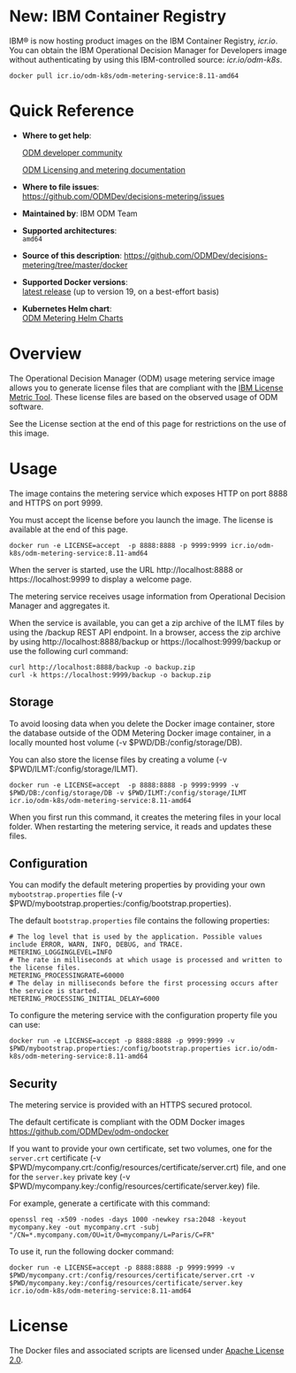 
# New: IBM Container Registry

IBM® is now hosting product images on the IBM Container Registry, *icr.io*. You can obtain the IBM Operational Decision Manager for Developers image without authenticating by using this IBM-controlled source: *icr.io/odm-k8s*.

```console
docker pull icr.io/odm-k8s/odm-metering-service:8.11-amd64
```

# Quick Reference

-	**Where to get help**:

    [ODM developer community](https://developer.ibm.com/odm/)

    [ODM Licensing and metering documentation](https://www.ibm.com/docs/en/odm/8.11.0?topic=kubernetes-licensing-metering)


-	**Where to file issues**:  
  https://github.com/ODMDev/decisions-metering/issues

-	**Maintained by**:  IBM ODM Team

-	**Supported architectures**:  
 `amd64`
-	**Source of this description**:
        https://github.com/ODMDev/decisions-metering/tree/master/docker

-	**Supported Docker versions**:  
	[latest release](https://github.com/docker/docker-ce/releases/latest) (up to version 19, on a best-effort basis)


-	**Kubernetes Helm chart**:  
	[ODM Metering Helm Charts](https://github.com/ODMDev/decisions-metering/blob/master/charts/ibm-odm-metering/README.md)

# Overview

The Operational Decision Manager (ODM) usage metering service image allows you to generate license files that are compliant with the [IBM License Metric Tool](https://www.ibm.com/support/knowledgecenter/SS8JFY_9.2.0/com.ibm.lmt.doc/welcome/LMT_welcome.html). These license files are based on the observed usage of ODM software.

See the License section at the end of this page for restrictions on the use of this image.

# Usage

The image contains the metering service which exposes HTTP on port 8888 and HTTPS on port 9999.

You must accept the license before you launch the image. The license is available at the end of this page.

```console
docker run -e LICENSE=accept  -p 8888:8888 -p 9999:9999 icr.io/odm-k8s/odm-metering-service:8.11-amd64
```

When the server is started, use the URL http://localhost:8888 or https://localhost:9999 to display a welcome page.

The metering service receives usage information from Operational Decision Manager and aggregates it.

When the service is available, you can get a zip archive of the ILMT files by using the /backup REST API endpoint.
In a browser, access the zip archive by using http://localhost:8888/backup or https://localhost:9999/backup
or use the following curl command:

```console
curl http://localhost:8888/backup -o backup.zip
curl -k https://localhost:9999/backup -o backup.zip
```

## Storage

To avoid loosing data when you delete the Docker image container, store the database outside of the ODM Metering Docker image container, in a locally mounted host volume (-v $PWD/DB:/config/storage/DB).

You can also store the license files by creating a volume (-v $PWD/ILMT:/config/storage/ILMT).

```console
docker run -e LICENSE=accept  -p 8888:8888 -p 9999:9999 -v $PWD/DB:/config/storage/DB -v $PWD/ILMT:/config/storage/ILMT icr.io/odm-k8s/odm-metering-service:8.11-amd64
```

When you first run this command, it creates the metering files in your local folder. When restarting the metering service, it reads and updates these files.

## Configuration

 You can modify the default metering properties by providing your own `mybootstrap.properties` file (-v $PWD/mybootstrap.properties:/config/bootstrap.properties).

 The default `bootstrap.properties` file contains the following properties:

```console
# The log level that is used by the application. Possible values include ERROR, WARN, INFO, DEBUG, and TRACE.
METERING_LOGGINGLEVEL=INFO
# The rate in milliseconds at which usage is processed and written to the license files.
METERING_PROCESSINGRATE=60000
# The delay in milliseconds before the first processing occurs after the service is started.
METERING_PROCESSING_INITIAL_DELAY=6000
```

To configure the metering service with the configuration property file you can use:
 ```console
docker run -e LICENSE=accept -p 8888:8888 -p 9999:9999 -v $PWD/mybootstrap.properties:/config/bootstrap.properties icr.io/odm-k8s/odm-metering-service:8.11-amd64
```

## Security

The metering service is provided with an HTTPS secured protocol.

The default certificate is compliant with the ODM Docker images https://github.com/ODMDev/odm-ondocker

If you want to provide your own certificate, set two volumes, one for the `server.crt` certificate (-v $PWD/mycompany.crt:/config/resources/certificate/server.crt) file, and one for the  `server.key` private key  (-v $PWD/mycompany.key:/config/resources/certificate/server.key) file.

For example, generate a certificate with this command:

 ```console
openssl req -x509 -nodes -days 1000 -newkey rsa:2048 -keyout mycompany.key -out mycompany.crt -subj "/CN=*.mycompany.com/OU=it/O=mycompany/L=Paris/C=FR"
```

To use it, run the following docker command:

 ```console
docker run -e LICENSE=accept -p 8888:8888 -p 9999:9999 -v $PWD/mycompany.crt:/config/resources/certificate/server.crt -v $PWD/mycompany.key:/config/resources/certificate/server.key icr.io/odm-k8s/odm-metering-service:8.11-amd64
```

  # License

  The Docker files and associated scripts are licensed under [Apache License 2.0](http://www.apache.org/licenses/LICENSE-2.0.html).
